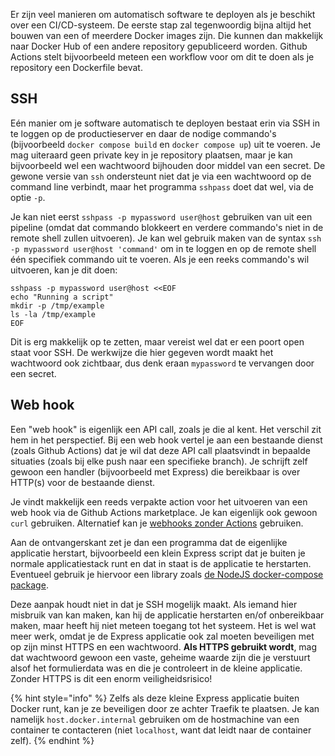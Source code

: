 Er zijn veel manieren om automatisch software te deployen als je beschikt over een CI/CD-systeem. De eerste stap zal tegenwoordig bijna altijd het bouwen van een of meerdere Docker images zijn. Die kunnen dan makkelijk naar Docker Hub of een andere repository gepubliceerd worden. Github Actions stelt bijvoorbeeld meteen een workflow voor om dit te doen als je repository een Dockerfile bevat.

## SSH
Eén manier om je software automatisch te deployen bestaat erin via SSH in te loggen op de productieserver en daar de nodige commando's (bijvoorbeeld `docker compose build` en `docker compose up`) uit te voeren. Je mag uiteraard geen private key in je repository plaatsen, maar je kan bijvoorbeeld wel een wachtwoord bijhouden door middel van een secret. De gewone versie van `ssh` ondersteunt niet dat je via een wachtwoord op de command line verbindt, maar het programma `sshpass` doet dat wel, via de optie `-p`.

Je kan niet eerst `sshpass -p mypassword user@host` gebruiken van uit een pipeline (omdat dat commando blokkeert en verdere commando's niet in de remote shell zullen uitvoeren). Je kan wel gebruik maken van de syntax `ssh -p mypassword user@host 'command'` om in te loggen en op de remote shell één specifiek commando uit te voeren. Als je een reeks commando's wil uitvoeren, kan je dit doen:

```
sshpass -p mypassword user@host <<EOF
echo "Running a script"
mkdir -p /tmp/example
ls -la /tmp/example
EOF
```

Dit is erg makkelijk op te zetten, maar vereist wel dat er een poort open staat voor SSH. De werkwijze die hier gegeven wordt maakt het wachtwoord ook zichtbaar, dus denk eraan `mypassword` te vervangen door een secret.

## Web hook
Een "web hook" is eigenlijk een API call, zoals je die al kent. Het verschil zit hem in het perspectief. Bij een web hook vertel je aan een bestaande dienst (zoals Github Actions) dat je wil dat deze API call plaatsvindt in bepaalde situaties (zoals bij elke push naar een specifieke branch). Je schrijft zelf gewoon een handler (bijvoorbeeld met Express) die bereikbaar is over HTTP(s) voor de bestaande dienst.

Je vindt makkelijk een reeds verpakte action voor het uitvoeren van een web hook via de Github Actions marketplace. Je kan eigenlijk ook gewoon `curl` gebruiken. Alternatief kan je [webhooks zonder Actions](https://docs.github.com/en/webhooks/using-webhooks/creating-webhooks) gebruiken.

Aan de ontvangerskant zet je dan een programma dat de eigenlijke applicatie herstart, bijvoorbeeld een klein Express script dat je buiten je normale applicatiestack runt en dat in staat is de applicatie te herstarten. Eventueel gebruik je hiervoor een library zoals [de NodeJS docker-compose package](https://www.npmjs.com/package/docker-compose).

Deze aanpak houdt niet in dat je SSH mogelijk maakt. Als iemand hier misbruik van kan maken, kan hij de applicatie herstarten en/of onbereikbaar maken, maar heeft hij niet meteen toegang tot het systeem. Het is wel wat meer werk, omdat je de Express applicatie ook zal moeten beveiligen met op zijn minst HTTPS en een wachtwoord. **Als HTTPS gebruikt wordt**, mag dat wachtwoord gewoon een vaste, geheime waarde zijn die je verstuurt alsof het formulierdata was en die je controleert in de kleine applicatie. Zonder HTTPS is dit een enorm veiligheidsrisico!

{% hint style="info" %}
Zelfs als deze kleine Express applicatie buiten Docker runt, kan je ze beveiligen door ze achter Traefik te plaatsen. Je kan namelijk `host.docker.internal` gebruiken om de hostmachine van een container te contacteren (niet `localhost`, want dat leidt naar de container zelf).
{% endhint %}
